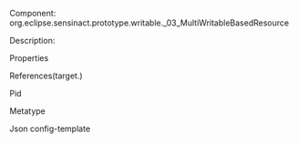 


Component: 
org.eclipse.sensinact.prototype.writable._03_MultiWritableBasedResource

Description:


Properties


References(target.)

Pid

Metatype


Json config-template